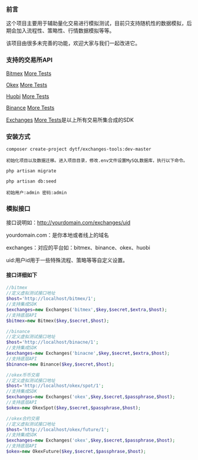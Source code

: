 ### 前言
这个项目主要用于辅助量化交易进行模拟测试，目前只支持随机性的数据模拟，后期会加入流程性、策略性、行情数据模拟等等。

该项目由很多未完善的功能，欢迎大家与我们一起改进它。

### 支持的交易所API

[Bitmex](https://github.com/zhouaini528/bitmex-php) [More Tests](https://github.com/zhouaini528/bitmex-php/tree/master/tests)

[Okex](https://github.com/zhouaini528/okex-php) [More Tests](https://github.com/zhouaini528/okex-php/tree/master/tests)

[Huobi](https://github.com/zhouaini528/huobi-php) [More Tests](https://github.com/zhouaini528/huobi-php/tree/master/tests)

[Binance](https://github.com/zhouaini528/binance-php) [More Tests](https://github.com/zhouaini528/binance-php/tree/master/tests)

[Exchanges](https://github.com/zhouaini528/exchanges-php) [More Tests](https://github.com/zhouaini528/exchanges-php/tree/master/tests)是以上所有交易所集合成的SDK

### 安装方式
```
composer create-project dytf/exchanges-tools:dev-master

初始化项目以及数据迁移。进入项目目录，修改.env文件设置MySQL数据库，执行以下命令。

php artisan migrate

php artisan db:seed

初始用户:admin 密码:admin
```

### 模拟接口
接口说明如：http://yourdomain.com/exchanges/uid

yourdomain.com：是你本地或者线上的域名

exchanges：对应的平台如：bitmex、binance、okex、huobi

uid:用户id用于一些特殊流程、策略等等自定义设置。


#### 接口详细如下
```php
//bitmex
//定义虚拟测试接口地址
$host='http://localhost/bitmex/1';
//支持集成SDK
$exchanges=new Exchanges('bitmex',$key,$secret,$extra,$host);
//支持底层API
$bitmex=new Bitmex($key,$secret,$host);

```

```php
//binance
//定义虚拟测试接口地址
$host='http://localhost/binacne/1';
//支持集成SDK
$exchanges=new Exchanges('binacne',$key,$secret,$extra,$host);
//支持底层API
$binance=new Binance($key,$secret,$host);

```

```php
//okex币币交易
//定义虚拟测试接口地址
$host='http://localhost/okex/spot/1';
//支持集成SDK
$exchanges=new Exchanges('okex',$key,$secret,$passphrase,$host);
//支持底层API
$okex=new OkexSpot($key,$secret,$passphrase,$host);

//okex合约交易
//定义虚拟测试接口地址
$host='http://localhost/okex/future/1';
//支持集成SDK
$exchanges=new Exchanges('okex',$key,$secret,$passphrase,$host);
//支持底层API
$okex=new OkexFuture($key,$secret,$passphrase,$host);
```
